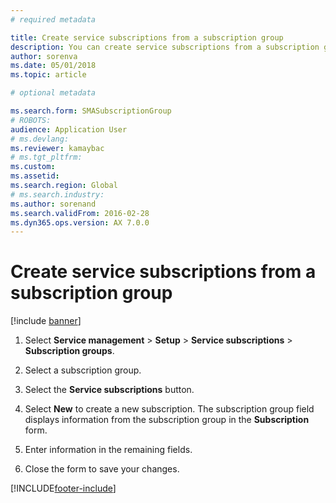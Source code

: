 ```yaml
---
# required metadata

title: Create service subscriptions from a subscription group   
description: You can create service subscriptions from a subscription group. 
author: sorenva
ms.date: 05/01/2018
ms.topic: article

# optional metadata

ms.search.form: SMASubscriptionGroup
# ROBOTS: 
audience: Application User
# ms.devlang: 
ms.reviewer: kamaybac
# ms.tgt_pltfrm: 
ms.custom: 
ms.assetid: 
ms.search.region: Global
# ms.search.industry: 
ms.author: sorenand
ms.search.validFrom: 2016-02-28
ms.dyn365.ops.version: AX 7.0.0
---
```


# Create service subscriptions from a subscription group 

[!include [banner](../includes/banner.md)]


1.  Select **Service management** \> **Setup** \> **Service subscriptions** \> **Subscription groups**.

2.  Select a subscription group.

3.  Select the **Service subscriptions** button.

4.  Select **New** to create a new subscription. The subscription group field displays information from the subscription group in the **Subscription** form.

5.  Enter information in the remaining fields.

6.  Close the form to save your changes.

  




[!INCLUDE[footer-include](../../includes/footer-banner.md)]